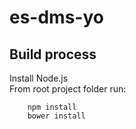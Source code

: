 es-dms-yo
=========

Build process
-------------

Install Node.js  
From root project folder run:
```
	npm install
	bower install
```

